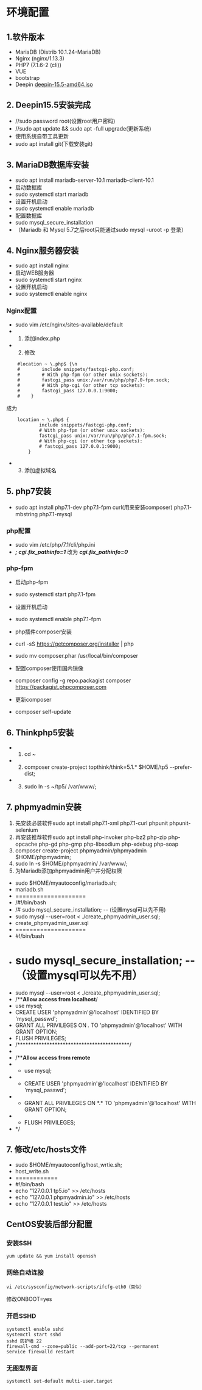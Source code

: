 # 环境配置
## 1.软件版本
+ MariaDB (Distrib 10.1.24-MariaDB)
+ Nginx (nginx/1.13.3)
+ PHP7 (7.1.6-2 (cli))
+ VUE
+ bootstrap 
+ Deepin [deepin-15.5-amd64.iso](https://mirrors.tuna.tsinghua.edu.cn/deepin-cd/15.5/deepin-15.5-amd64.iso)

## 2. Deepin15.5安装完成
+ //sudo password root(设置root用户密码)
+ //sudo apt update && sudo apt -full upgrade(更新系统)
+ 使用系统自带工具更新
+   sudo apt install git(下载安装git)
  
## 3. MariaDB数据库安装
+ sudo apt install mariadb-server-10.1 mariadb-client-10.1
+ 启动数据库
+ sudo systemctl start mariadb
+ 设置开机启动
+ sudo systemctl enable mariadb
+ 配置数据库
+ sudo mysql_secure_installation
+ （Mariadb 和 Mysql 5.7之后root只能通过sudo mysql -uroot -p 登录）


## 4. Nginx服务器安装
+ sudo apt install nginx
+ 启动WEB服务器
+ sudo systemctl start nginx
+ 设置开机启动
+ sudo systemctl enable nginx

### Nginx配置
+ sudo vim /etc/nginx/sites-available/default 
+ 1. 添加index.php
+ 2. 修改
```
	#location ~ \.php$ {\n
	#        include snippets/fastcgi-php.conf;
	#        # With php-fpm (or other unix sockets):
	#        fastcgi_pass unix:/var/run/php/php7.0-fpm.sock;
	#        # With php-cgi (or other tcp sockets):
	#        fastcgi_pass 127.0.0.1:9000;
	#    }
```
成为

```
    location ~ \.php$ {
            include snippets/fastcgi-php.conf;
            # With php-fpm (or other unix sockets):
            fastcgi_pass unix:/var/run/php/php7.1-fpm.sock;
            # With php-cgi (or other tcp sockets):
            # fastcgi_pass 127.0.0.1:9000;
        }
```
+ 3. 添加虚拟域名

## 5. php7安装
+ sudo apt install php7.1-dev php7.1-fpm curl(用来安装composer) php7.1-mbstring php7.1-mysql

### php配置
+ sudo vim /etc/php/7.1/cli/php.ini
+ ***; cgi.fix_pathinfo=1*** 改为 ***cgi.fix_pathinfo=0***

### php-fpm
+ 启动php-fpm
+ sudo systemctl start php7.1-fpm
+ 设置开机启动
+ sudo systemctl enable php7.1-fpm

+ php插件composer安装
+ curl -sS https://getcomposer.org/installer | php
+ sudo mv composer.phar /usr/local/bin/composer
+ 配置composer使用国内镜像
+ composer config -g repo.packagist composer https://packagist.phpcomposer.com
+ 更新composer
+ composer self-update


## 6. Thinkphp5安装
+ 1. cd ~
+ 2. composer create-project topthink/think=5.1.* $HOME/tp5  --prefer-dist;
+ 3. sudo ln -s ~/tp5/ /var/www/;

## 7. phpmyadmin安装
1. 先安装必装软件sudo apt install php7.1-xml php7.1-curl phpunit phpunit-selenium
2. 再安装推荐软件sudo apt install php-invoker php-bz2 php-zip php-opcache php-gd php-gmp php-libsodium php-xdebug php-soap
3. composer create-project phpmyadmin/phpmyadmin $HOME/phpmyadmin;
4. sudo ln -s $HOME/phpmyadmin/ /var/www/;
5. 为Mariadb添加phpmyadmin用户并分配权限
+ sudo $HOME/myautoconfig/mariadb.sh;
+ mariadb.sh
+ ====================
+ /#!/bin/bash
+ /# sudo mysql_secure_installation; -- (设置mysql可以先不用)
+ sudo mysql --user=root < ./create_phpmyadmin_user.sql;
+ create_phpmyadmin_user.sql
+ ====================
+ #!/bin/bash
+ # sudo mysql_secure_installation; -- （设置mysql可以先不用）
+ sudo mysql --user=root < ./create_phpmyadmin_user.sql;
+ /**********Allow access from localhost********/
+ use mysql;
+ CREATE USER 'phpmyadmin'@'localhost' IDENTIFIED BY 'mysql_passwd';
+ GRANT ALL PRIVILEGES ON *.* TO 'phpmyadmin'@'localhost' WITH GRANT OPTION;
+ FLUSH PRIVILEGES;
+ /******************************************/
+ 
+ /**********Allow access from remote********
+ * use mysql;
+ * CREATE USER 'phpmyadmin'@'localhost' IDENTIFIED BY 'mysql_passwd';
+ * GRANT ALL PRIVILEGES ON \*.\* TO 'phpmyadmin'@'localhost' WITH GRANT OPTION;
+ * FLUSH PRIVILEGES;
+ */

## 7. 修改/etc/hosts文件
+ sudo $HOME/myautoconfig/host_wrtie.sh;
+ host_write.sh
+ ============
+ #!/bin/bash
+ echo "127.0.0.1 tp5.io" >> /etc/hosts
+ echo "127.0.0.1 phpmyadmin.io" >> /etc/hosts
+ echo "127.0.0.1 test.io" >> /etc/hosts


## CentOS安装后部分配置
### 安装SSH
	yum update && yum install openssh
### 网络自动连接
	vi /etc/sysconfig/network-scripts/ifcfg-eth0（类似）
修改ONBOOT=yes

### 开启SSHD
	systemctl enable sshd 
	systemctl start sshd 
	sshd 防护墙 22
	firewall-cmd --zone=public --add-port=22/tcp --permanent  
	service firewalld restart  
### 无图型界面
	systemctl set-default multi-user.target